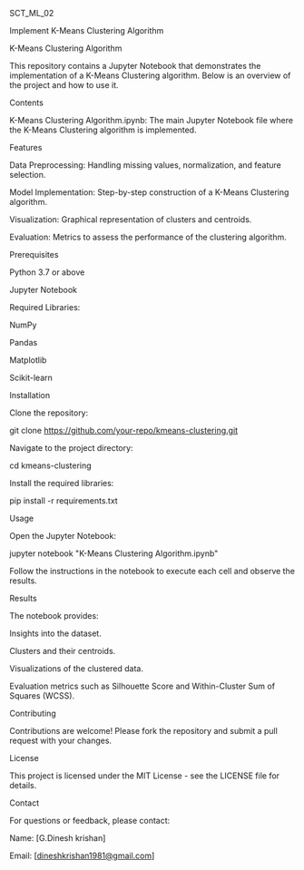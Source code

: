 SCT_ML_02

Implement K-Means Clustering Algorithm

K-Means Clustering Algorithm

This repository contains a Jupyter Notebook that demonstrates the implementation of a K-Means Clustering algorithm. Below is an overview of the project and how to use it.

Contents

K-Means Clustering Algorithm.ipynb: The main Jupyter Notebook file where the K-Means Clustering algorithm is implemented.

Features

Data Preprocessing: Handling missing values, normalization, and feature selection.

Model Implementation: Step-by-step construction of a K-Means Clustering algorithm.

Visualization: Graphical representation of clusters and centroids.

Evaluation: Metrics to assess the performance of the clustering algorithm.

Prerequisites

Python 3.7 or above

Jupyter Notebook

Required Libraries:

NumPy

Pandas

Matplotlib

Scikit-learn

Installation

Clone the repository:

git clone https://github.com/your-repo/kmeans-clustering.git

Navigate to the project directory:

cd kmeans-clustering

Install the required libraries:

pip install -r requirements.txt

Usage

Open the Jupyter Notebook:

jupyter notebook "K-Means Clustering Algorithm.ipynb"

Follow the instructions in the notebook to execute each cell and observe the results.

Results

The notebook provides:

Insights into the dataset.

Clusters and their centroids.

Visualizations of the clustered data.

Evaluation metrics such as Silhouette Score and Within-Cluster Sum of Squares (WCSS).

Contributing

Contributions are welcome! Please fork the repository and submit a pull request with your changes.

License

This project is licensed under the MIT License - see the LICENSE file for details.

Contact

For questions or feedback, please contact:

Name: [G.Dinesh krishan]

Email: [dineshkrishan1981@gmail.com]


